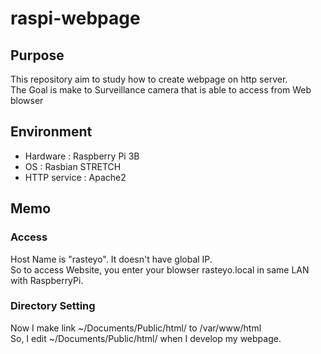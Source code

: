 # raspi-webpage

## Purpose
This repository aim to study how to create webpage on http server.  
The Goal is make to Surveillance camera that is able to access from Web blowser

## Environment
- Hardware : Raspberry Pi 3B  
- OS : Rasbian STRETCH  
- HTTP service : Apache2  

## Memo

### Access
Host Name is "rasteyo".
It doesn't have global IP.  
So to access Website, you enter your blowser rasteyo.local in same LAN with RaspberryPi.

### Directory Setting  

Now I make link ~/Documents/Public/html/ to /var/www/html  
So, I edit ~/Documents/Public/html/ when I develop my webpage.

